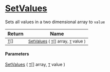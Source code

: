 # [SetValues](./ArrayExtension-100663388.md)

Sets all values in a two dimensional array to `value`

| Return | Name | 
| --- | --- | 
| <sub>[T](./ArrayExtension-100663388.md)[]</sub>| <sub>[SetValues](./ArrayExtension-100663388.md) ( [`T`](./ArrayExtension-100663388.md)[] array, [`T`](./ArrayExtension-100663388.md) value )</sub>| <br>


#### Parameters
[SetValues](./ArrayExtension-100663388.md) ( [`T`](./ArrayExtension-100663388.md)[] array, [`T`](./ArrayExtension-100663388.md) value )